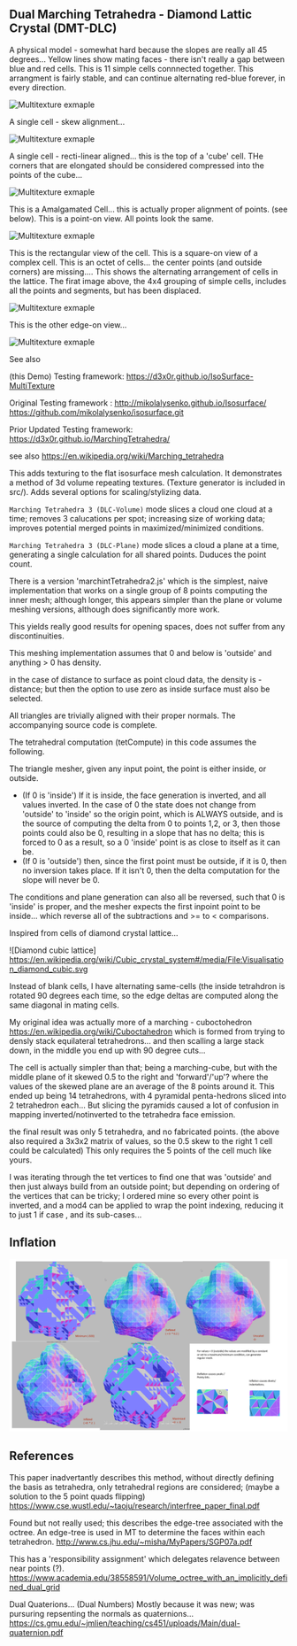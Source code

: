 ## Dual Marching Tetrahedra - Diamond Lattic Crystal  (DMT-DLC)


A physical model - somewhat hard because the slopes are really all 45 degrees...
Yellow lines show mating faces - there isn't really a gap between blue and red cells.
This is 11 simple cells connnected together.  This arrangment is fairly stable, and can
continue alternating red-blue forever, in every direction.

![Multitexture exmaple](sm20200506_094458.jpg )

A single cell - skew alignment...

![Multitexture exmaple](sm20200506_094548.jpg )


A single cell - recti-linear aligned... this is the top of a 'cube' cell.
THe corners that are elongated should be considered compressed into the points of the cube...

![Multitexture exmaple](sm20200506_094554.jpg )

This is a Amalgamated Cell... this is actually proper alignment of points. (see below).
This is a point-on view.  All points look the same.


![Multitexture exmaple](sm20200506_094702.jpg )


This is the rectangular view of the cell.  This is a square-on view of a complex cell.
This is an octet of cells... the center points (and outside corners) are missing.... 
This shows the alternating arrangement of cells in the lattice. The firat image above, the 4x4 grouping
of simple cells, includes all the points and segments, but has been displaced.  

![Multitexture exmaple](sm20200506_094730.jpg )

This is the other edge-on view...

![Multitexture exmaple](sm20200506_094749.jpg )


See also

(this Demo) Testing framework: https://d3x0r.github.io/IsoSurface-MultiTexture

Original Testing framework : http://mikolalysenko.github.io/Isosurface/  https://github.com/mikolalysenko/isosurface.git


Prior Updated Testing framework: https://d3x0r.github.io/MarchingTetrahedra/


see also https://en.wikipedia.org/wiki/Marching_tetrahedra


This adds texturing to the flat isosurface mesh calculation.  It demonstrates a method of 3d volume repeating textures.  (Texture generator is included in src/).
Adds several options for scaling/stylizing data.

`Marching Tetrahedra 3 (DLC-Volume)` mode slices a cloud one cloud at a time; removes 3 calucations per spot; increasing size of working data; improves potential merged points in maximized/minimized conditions.

`Marching Tetrahedra 3 (DLC-Plane)` mode slices a cloud a plane at a time, generating a single calculation for all shared points.  Duduces the point count.

There is a version 'marchintTetrahedra2.js' which is the simplest, naive implementation that works on a single group of 8 points computing the inner mesh; although longer, this appears simpler than the plane or volume meshing versions, although does significantly more work.

This yields really good results for opening spaces, does not suffer from any discontinuities.

This meshing implementation assumes that 0 and below is 'outside' and anything > 0 has density.

in the case of distance to surface as point cloud data, the density is -distance; but then the option to use zero as inside surface must also be selected.

All triangles are trivially aligned with their proper normals.  The accompanying source code is complete.

The tetrahedral computation (tetCompute) in this code assumes the following.

The triangle mesher, given any input point, the point is either inside, or outside.
  - (If 0 is 'inside') If it is inside, the face generation is inverted, and all values inverted.  In the case of 0 the state does not change from 'outside' to 'inside' so the origin point, which is ALWAYS outside, and is the source of computing the delta from 0 to points 1,2, or 3, then those points could also be 0, resulting in a slope that has no delta; this is forced to 0 as a result, so a 0 'inside' point is as close to itself as it can be.
  - (If 0 is 'outside') then, since the first point must be outside, if it is 0, then no inversion takes place.  If it isn't 0, then the delta computation for the slope will never be 0.

The conditions and plane generation can also all be reversed, such that 0 is 'inside' is proper, and the mesher expects the first inpoint point to be inside... which reverse all of the subtractions and >= to < comparisons.

Inspired from cells of diamond crystal lattice...

![Diamond cubic lattice] https://en.wikipedia.org/wiki/Cubic_crystal_system#/media/File:Visualisation_diamond_cubic.svg

Instead of blank cells, I have alternating same-cells (the inside
tetrahdron is rotated 90 degrees each time, so the edge deltas are computed
along the same diagonal in mating cells.

My original idea was actually more of a marching - cuboctohedron
https://en.wikipedia.org/wiki/Cuboctahedron
which is formed from trying to densly stack equilateral tetrahedrons... and
then scalling a large stack down, in the middle you end up with 90 degree
cuts...

The cell is actually simpler than that; being a marching-cube, but with the
middle plane of it skewed  0.5 to the right and 'forward'/'up'?  where the
values of the skewed plane are an average of the 8 points around it.  This
ended up being 14 tetrahedrons, with 4 pyramidal penta-hedrons sliced into
2 tetrahedron each... But slicing the pyramids caused a lot of confusion in
mapping inverted/notinverted to the tetrahedra face emission.

the final result was only 5 tetrahedra, and no fabricated points.  (the
above also required a 3x3x2 matrix of values, so the 0.5 skew to the right
1 cell could be calculated)  This only requires the 5 points of the cell
much like yours.

I was iterating through the tet vertices to find one that was 'outside' and
then just always build from an outside point; but depending on ordering of
the vertices that can be tricky; I ordered mine so every other point is
inverted, and a mod4 can be applied to wrap the point indexing, reducing it
to just 1 if case , and its sub-cases...

## Inflation

![inflation](src/images/MarchingTet-Scaling.png )

## References

This paper inadvertantly describes this method, without directly defining the basis as
tetrahedra, only tetrahedral regions are considered; (maybe a solution to the 5 point quads flipping)
https://www.cse.wustl.edu/~taoju/research/interfree_paper_final.pdf


Found but not really used; this describes the edge-tree associated with the octree.
An edge-tree is used in MT to determine the faces within each tetrahedron.
http://www.cs.jhu.edu/~misha/MyPapers/SGP07a.pdf


This has a 'responsibility assignment' which delegates relavence between near points (?).
https://www.academia.edu/38558591/Volume_octree_with_an_implicitly_defined_dual_grid


Dual Quaterions... (Dual Numbers) Mostly because it was new; was pursuring repsenting the normals as quaternions... 
https://cs.gmu.edu/~jmlien/teaching/cs451/uploads/Main/dual-quaternion.pdf